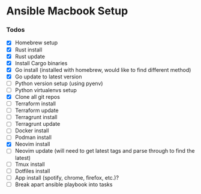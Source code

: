 # Ansible Macbook Setup

### Todos
- [x] Homebrew setup
- [x] Rust install 
- [x] Rust update
- [x] Install Cargo binaries
- [x] Go install (installed with homebrew, would like to find different method)
- [x] Go update to latest version
- [ ] Python version setup (using pyenv)
- [ ] Python virtualenvs setup
- [x] Clone all git repos
- [ ] Terraform install
- [ ] Terraform update
- [ ] Terragrunt install 
- [ ] Terragrunt update 
- [ ] Docker install
- [ ] Podman install
- [x] Neovim install
- [ ] Neovim update (will need to get latest tags and parse through to find the latest)
- [ ] Tmux install
- [ ] Dotfiles install
- [ ] App install (spotify, chrome, firefox, etc.)?
- [ ] Break apart ansible playbook into tasks
